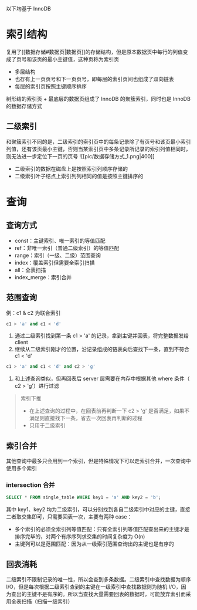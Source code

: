 以下均基于 InnoDB

# 索引结构

复用了[[数据存储#数据页|数据页]]的存储结构，但是原本数据页中每行的列值变成了页号和该页的最小主键值，这种页称为索引页
* 多层结构
* 也存有上一页页号和下一页页号，即每层的索引页间也组成了双向链表
* 每层的索引页按照主键顺序排序

树形结的索引页 + 最底层的数据页组成了 InnoDB 的聚簇索引，同时也是 InnoDB 的数据存储方式

## 二级索引

和聚簇索引不同的是，二级索引的索引页中的每条记录除了有页号和该页最小索引列值，还有该页最小主键，否则当某索引页中多条记录所记录的索引列值相同时，则无法进一步定位下一页的页号
![[pic/数据存储方式_1.png|400]]
* 二级索引的数据在磁盘上是按照索引列顺序存储的
* 二级索引叶子结点上索引列列相同的值是按照主键排序的

# 查询

## 查询方式

* const：主键索引、唯一索引的等值匹配
* ref：非唯一索引（普通二级索引）的等值匹配
* range：索引（一级、二级）范围查询
* index：覆盖索引但需要全索引扫描
* all：全表扫描
* index_merge：索引合并

## 范围查询

例：c1 & c2 为联合索引

```sql
c1 > 'a' and c1 < 'd'
```
1. 通过二级索引找到第一条 c1 > 'a' 的记录，拿到主键并回表，将完整数据发给 client
2. 继续从二级索引刚才的位置，沿记录组成的链表向后查找下一条，直到不符合 c1 < 'd'
```sql
c1 > 'a' and c1 < 'd' and c2 > 'g'
```
1. 和上述查询类似，但再回表后 server 层需要在内存中根据其他 where 条件（ c2 > 'g'）进行过滤

> 索引下推
> * 在上述查询的过程中，在回表前再判断一下 c2 > 'g' 是否满足，如果不满足则直接找下一条，省去一次回表再判断的过程
> * 只用于二级索引

## 索引合并

其他查询中最多只会用到一个索引，但是特殊情况下可以走索引合并，一次查询中使用多个索引

### intersection 合并

```sql
SELECT * FROM single_table WHERE key1 = 'a' AND key2 = 'b';
```
其中 key1、key2 均为二级索引，可以分别找到各自二级索引中对应的主键，直接二者取交集即可，只需要回表一次，主要有两种 case：
* 多个索引的必须全索引列等值匹配：只有全索引列等值匹配查出来的主键才是排序完毕的，对两个有序序列求交集的时间复杂度为 O(n)
* 主键列可以是范围匹配：因为从一级索引范围查询出的主键也是有序的

## 回表消耗

二级索引不限制记录的唯一性，所以会查到多条数据。二级索引中查找数据为顺序 I/O，但是每次根据二级索引查到的主键在一级索引中查找数据则为随机 I/O，因为查出的主键不是有序的。所以当查找大量需要回表的数据时，可能放弃索引而采用全表扫描（扫描一级索引）